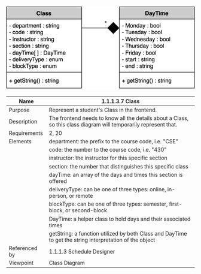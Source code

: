 ![Design Document](TeamThreeFiles/1.1.1.3.7.svg)

| Name | 1.1.1.3.7 Class |
| ----------- | ---------- |
| Purpose | Represent a student's Class in the frontend. |
| Description | The frontend needs to know all the details about a Class, so this class diagram will temporarily represent that. |
| Requirements | 2, 20 |
| Elements | department: the prefix to the course code, i.e. "CSE" |
|          | code: the number to the course code, i.e. "430" |
|          | instructor: the instructor for this specific section |
|          | section: the number that distinguishes this specific class |
|          | dayTime: an array of the days and times this section is offered |
|          | deliveryType: can be one of three types: online, in-person, or remote |
|          | blockType: can be one of three types: semester, first-block, or second-block |
|          | DayTime: a helper class to hold days and their associated times |
|          | getString: a function utilized by both Class and DayTime to get the string interpretation of the object |
| Referenced by | 1.1.1.3 Schedule Designer |
| Viewpoint | Class Diagram |